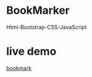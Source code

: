 # BookMarker
Html-Bootstrap-CSS-JavaScript

# live demo
[bookmark](https://emaneldeeb.github.io/BookMark/)

